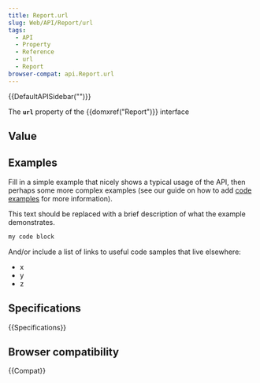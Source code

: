```yaml
---
title: Report.url
slug: Web/API/Report/url
tags:
  - API
  - Property
  - Reference
  - url
  - Report
browser-compat: api.Report.url
---
```

{{DefaultAPISidebar("")}}

The **`url`** property of the {{domxref("Report")}} interface 

## Value



## Examples

Fill in a simple example that nicely shows a typical usage of the API, then perhaps some more complex examples (see our guide on how to add [code examples](/en-US/docs/MDN/Contribute/Structures/Code_examples) for more information).

This text should be replaced with a brief description of what the example demonstrates.

```js
my code block
```

And/or include a list of links to useful code samples that live elsewhere:

*   x
*   y
*   z

## Specifications

{{Specifications}}

## Browser compatibility

{{Compat}}



